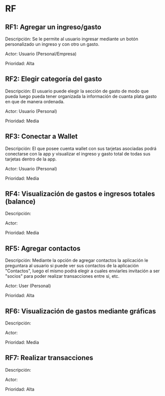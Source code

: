 # RF

## RF1: Agregar un ingreso/gasto

Descripción: Se le permite al usuario ingresar mediante un botón personalizado un ingreso y con otro un gasto.

Actor: Usuario (Personal/Empresa)

Prioridad: Alta

## RF2: Elegir categoría del gasto

Descripción: El usuario puede elegir la sección de gasto de modo que pueda luego pueda tener organizada la información de cuanta plata gasto en que de manera ordenada.

Actor: Usuario (Personal)

Prioridad: Media

## RF3: Conectar a Wallet

Descripción: El que posee cuenta wallet con sus tarjetas asociadas podrá conectarse con la app y visualizar el ingreso y gasto total de todas sus tarjetas dentro de la app.

Actor: Usuario (Personal)

Prioridad: Media

## RF4: Visualización de gastos e ingresos totales (balance)

Descripción: 

Actor: 

Prioridad: Media

## RF5: Agregar contactos

Descripción: Mediante la opción de agregar contactos la aplicación le preguntara al usuario si puede ver sus contactos de la aplicación "Contactos", luego el mismo podrá elegir a cuales enviarles invitación a ser "socios" para poder realizar transacciones entre si, etc.

Actor: User (Personal)

Prioridad: Alta

## RF6: Visualización de gastos mediante gráficas

Descripción: 

Actor: 

Prioridad: Media

## RF7: Realizar transacciones

Descripción: 

Actor: 

Prioridad: Alta
